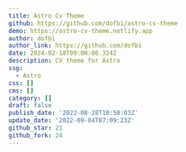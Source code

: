 ```yaml
---
title: Astro Cv Theme
github: https://github.com/dofbi/astro-cv-theme
demo: https://astro-cv-theme.netlify.app
author: dofbi
author_link: https://github.com/dofbi
date: 2024-02-18T09:00:00.324Z
description: CV theme for Astro
ssg:
  - Astro
css: []
cms: []
category: []
draft: false
publish_date: '2022-08-28T10:50:03Z'
update_date: '2022-09-04T07:09:23Z'
github_star: 21
github_fork: 24
---
```

